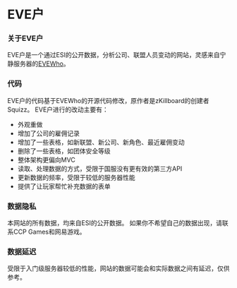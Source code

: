 # EVE户

### 关于EVE户

EVE户是一个通过ESI的公开数据，分析公司、联盟人员变动的网站，灵感来自宁静服务器的[EVEWho](https://github.com/zKillboard/evewho)。

### 代码

EVE户的代码基于EVEWho的开源代码修改，原作者是zKillboard的创建者Squizz。
EVE户进行的改动主要有：
- 外观重做
- 增加了公司的雇佣记录
- 增加了一些表格，如新联盟、新公司、新角色、最近雇佣变动
- 删除了一些表格，如团体安全等级
- 整体架构更偏向MVC
- 读取、处理数据的方式，受限于国服没有更有效的第三方API
- 更新数据的频率，受限于较低的服务器性能
- 提供了让玩家帮忙补充数据的表单

### 数据隐私

本网站的所有数据，均来自ESI的公开数据。
如果你不希望自己的数据出现，请联系CCP Games和网易游戏。

### 数据延迟

受限于入门级服务器较低的性能，网站的数据可能会和实际数据之间有延迟，仅供参考。